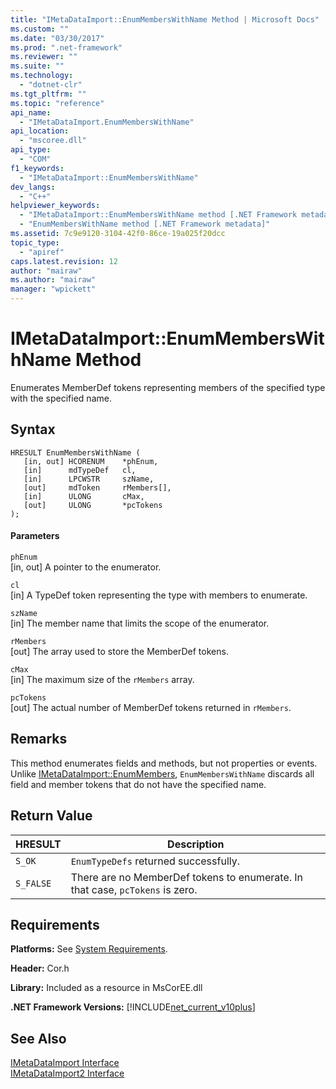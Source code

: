 ```yaml
---
title: "IMetaDataImport::EnumMembersWithName Method | Microsoft Docs"
ms.custom: ""
ms.date: "03/30/2017"
ms.prod: ".net-framework"
ms.reviewer: ""
ms.suite: ""
ms.technology: 
  - "dotnet-clr"
ms.tgt_pltfrm: ""
ms.topic: "reference"
api_name: 
  - "IMetaDataImport.EnumMembersWithName"
api_location: 
  - "mscoree.dll"
api_type: 
  - "COM"
f1_keywords: 
  - "IMetaDataImport::EnumMembersWithName"
dev_langs: 
  - "C++"
helpviewer_keywords: 
  - "IMetaDataImport::EnumMembersWithName method [.NET Framework metadata]"
  - "EnumMembersWithName method [.NET Framework metadata]"
ms.assetid: 7c9e9120-3104-42f0-86ce-19a025f20dcc
topic_type: 
  - "apiref"
caps.latest.revision: 12
author: "mairaw"
ms.author: "mairaw"
manager: "wpickett"
---
```

# IMetaDataImport::EnumMembersWithName Method
Enumerates MemberDef tokens representing members of the specified type with the specified name.  
  
## Syntax  
  
```  
HRESULT EnumMembersWithName (  
   [in, out] HCORENUM    *phEnum,   
   [in]      mdTypeDef   cl,   
   [in]      LPCWSTR     szName,   
   [out]     mdToken     rMembers[],   
   [in]      ULONG       cMax,   
   [out]     ULONG       *pcTokens  
);  
```  
  
#### Parameters  
 `phEnum`  
 [in, out] A pointer to the enumerator.  
  
 `cl`  
 [in] A TypeDef token representing the type with members to enumerate.  
  
 `szName`  
 [in] The member name that limits the scope of the enumerator.  
  
 `rMembers`  
 [out] The array used to store the MemberDef tokens.  
  
 `cMax`  
 [in] The maximum size of the `rMembers` array.  
  
 `pcTokens`  
 [out] The actual number of MemberDef tokens returned in `rMembers`.  
  
## Remarks  
 This method enumerates fields and methods, but not properties or events. Unlike [IMetaDataImport::EnumMembers](../../../../docs/framework/unmanaged-api/metadata/imetadataimport-enummembers-method.md), `EnumMembersWithName` discards all field and member tokens that do not have the specified name.  
  
## Return Value  
  
|HRESULT|Description|  
|-------------|-----------------|  
|`S_OK`|`EnumTypeDefs` returned successfully.|  
|`S_FALSE`|There are no MemberDef tokens to enumerate. In that case, `pcTokens` is zero.|  
  
## Requirements  
 **Platforms:** See [System Requirements](../../../../docs/framework/get-started/system-requirements.md).  
  
 **Header:** Cor.h  
  
 **Library:** Included as a resource in MsCorEE.dll  
  
 **.NET Framework Versions:** [!INCLUDE[net_current_v10plus](../../../../includes/net-current-v10plus-md.md)]  
  
## See Also  
 [IMetaDataImport Interface](../../../../docs/framework/unmanaged-api/metadata/imetadataimport-interface.md)   
 [IMetaDataImport2 Interface](../../../../docs/framework/unmanaged-api/metadata/imetadataimport2-interface.md)